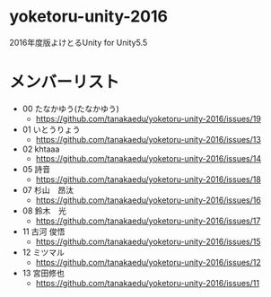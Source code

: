 # yoketoru-unity-2016
2016年度版よけとるUnity for Unity5.5

# メンバーリスト
- 00 たなかゆう(たなかゆう)
  - https://github.com/tanakaedu/yoketoru-unity-2016/issues/19
- 01 いとうりょう
  - https://github.com/tanakaedu/yoketoru-unity-2016/issues/13
- 02 khtaaa
  - https://github.com/tanakaedu/yoketoru-unity-2016/issues/14
- 05 詩音
  - https://github.com/tanakaedu/yoketoru-unity-2016/issues/18
- 07 杉山　昂汰
  - https://github.com/tanakaedu/yoketoru-unity-2016/issues/16
- 08 鈴木　光　　
  - https://github.com/tanakaedu/yoketoru-unity-2016/issues/17
- 11 古河 俊悟
  - https://github.com/tanakaedu/yoketoru-unity-2016/issues/15
- 12 ミツマル
  - https://github.com/tanakaedu/yoketoru-unity-2016/issues/12
- 13 宮田修也
  - https://github.com/tanakaedu/yoketoru-unity-2016/issues/11
